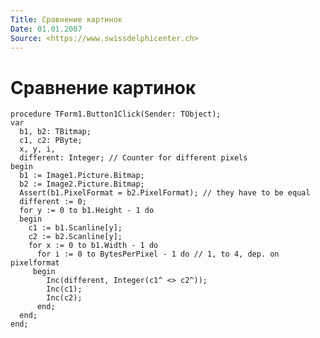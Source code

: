 ```yaml
---
Title: Сравнение картинок
Date: 01.01.2007
Source: <https://www.swissdelphicenter.ch>
---
```



Сравнение картинок
==================

    procedure TForm1.Button1Click(Sender: TObject);
    var
      b1, b2: TBitmap;
      c1, c2: PByte;
      x, y, i,
      different: Integer; // Counter for different pixels 
    begin
      b1 := Image1.Picture.Bitmap;
      b2 := Image2.Picture.Bitmap;
      Assert(b1.PixelFormat = b2.PixelFormat); // they have to be equal 
      different := 0;
      for y := 0 to b1.Height - 1 do
      begin
        c1 := b1.Scanline[y];
        c2 := b2.Scanline[y];
        for x := 0 to b1.Width - 1 do
          for i := 0 to BytesPerPixel - 1 do // 1, to 4, dep. on pixelformat 
         begin
            Inc(different, Integer(c1^ <> c2^));
            Inc(c1);
            Inc(c2);
          end;
      end;
    end;


